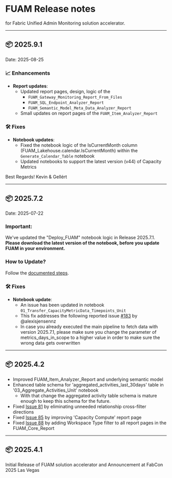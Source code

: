 # FUAM Release notes
for Fabric Unified Admin Monitoring solution accelerator.

--------------------------

## 📦 2025.9.1

Date: 2025-08-25


### 📈 Enhancements

- **Report updates**:
    - Updated report pages, design, logic of the    
        - `FUAM_Gateway_Monitoring_Report_From_Files`
        - `FUAM_SQL_Endpoint_Analyzer_Report`
        - `FUAM_Semantic_Model_Meta_Data_Analyzer_Report`
    - Small updates on report pages of the `FUAM_Item_Analyzer_Report`

### 🛠 Fixes


- **Notebook updates**:
    - Fixed the notebook logic of the IsCurrentMonth column (FUAM_Lakehouse.calendar.IsCurrentMonth) within the `Generate_Calendar_Table` notebook
    - Updated notebooks to support the latest version (v44) of Capacity Metrics


Best Regards!
Kevin & Gellért

--------------------------

## 📦 2025.7.2

Date: 2025-07-22

### Important:
We've updated the "Deploy_FUAM" notebook logic in Release 2025.7.1. 
**Please download the latest version of the notebook, before you update FUAM in your environment.**

### How to Update?
Follow the [documented steps](https://github.com/microsoft/fabric-toolbox/blob/main/monitoring/fabric-unified-admin-monitoring/how-to/How_to_update_FUAM.md).


### 🛠 Fixes

- **Notebook update**: 
    - An issue has been updated in notebook `01_Transfer_CapacityMetricData_Timepoints_Unit` 
    - This fix addresses the following reported issue [#183](https://github.com/microsoft/fabric-toolbox/issues/183) by @alexisjensennz
    - In case you already executed the main pipeline to fetch data with version 2025.7.1, please make sure you change the parameter of metrics_days_in_scope to a higher value in order to make sure the wrong data gets overwritten

--------------------------

## 📦 2025.4.2

- Improved FUAM_Item_Analyzer_Report and underlying semantic model
- Enhanced table schema for 'aggregated_activities_last_30days' table in   '03_Aggregate_Activities_Unit' notebook
    - With that change the aggregated activity table schema is mature enough to keep this schema for the future.
- Fixed [Issue 81](https://github.com/microsoft/fabric-toolbox/issues/81) by eliminating unneeded relationship cross-filter directions
- Fixed [Issue 85](https://github.com/microsoft/fabric-toolbox/issues/85) by improving 'Capacity Compute' report page
- Fixed [Issue 88](https://github.com/microsoft/fabric-toolbox/issues/88) by adding Workspace Type filter to all report pages in the FUAM_Core_Report


--------------------------

## 📦 2025.4.1

Initial Release of FUAM solution accelerator and Announcement at FabCon 2025 Las Vegas